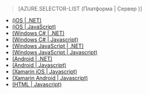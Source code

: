 > [AZURE.SELECTOR-LIST (Платформа | Сервер )]
-  [(iOS | .NET)][(iOS | .NET)]
-  [(iOS | JavaScript)][(iOS | JavaScript)]
-   [(Windows C\# | .NET)][(Windows C\# | .NET)]
-   [(Windows C\# | Javascript)][(Windows C\# | Javascript)]
-   [(Windows JavaScript | .NET)][(Windows JavaScript | .NET)]
-   [(Windows JavaScript | Javascript)][(Windows JavaScript | Javascript)]
-   [(Android | .NET)][(Android | .NET)]
-   [(Android | Javascript)][(Android | Javascript)]
-   [(Xamarin iOS | Javascript)][(Xamarin iOS | Javascript)]
-   [(Xamarin Android | Javascript)][(Xamarin Android | Javascript)]
-   [(HTML | Javascript)][(HTML | Javascript)]

  [(iOS | .NET)]: /ru-ru/documentation/articles/mobile-services-dotnet-backend-ios-get-started-data/
  [(iOS | JavaScript)]: /ru-ru/documentation/articles/mobile-services-ios-get-started-data/
  [(Windows C\# | .NET)]: /ru-ru/documentation/articles/mobile-services-dotnet-backend-windows-universal-dotnet-get-started-data/
  [(Windows C\# | Javascript)]: /ru-ru/documentation/articles/mobile-services-javascript-backend-windows-universal-dotnet-get-started-data/
  [(Windows JavaScript | .NET)]: /ru-ru/documentation/articles/mobile-services-dotnet-backend-windows-universal-javascript-get-started-data/
  [(Windows JavaScript | Javascript)]: /ru-ru/documentation/articles/mobile-services-javascript-backend-windows-universal-javascript-get-started-data/
  [(Android | .NET)]: /ru-ru/documentation/articles/mobile-services-dotnet-backend-android-get-started-data/
  [(Android | Javascript)]: /ru-ru/documentation/articles/mobile-services-android-get-started-data/
  [(Xamarin iOS | Javascript)]: /ru-ru/documentation/articles/partner-xamarin-mobile-services-ios-get-started-data/
  [(Xamarin Android | Javascript)]: /ru-ru/documentation/articles/partner-xamarin-mobile-services-android-get-started-data/
  [(HTML | Javascript)]: /ru-ru/documentation/articles/mobile-services-html-get-started-data/
